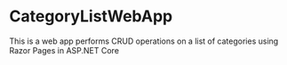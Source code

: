 # CategoryListWebApp
This is a web app performs CRUD operations on a list of categories using Razor Pages in ASP.NET Core
